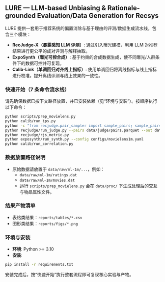 ## LURE — LLM-based Unbiasing & Rationale-grounded Evaluation/Data Generation for Recsys

LURE 提供一套用于推荐系统的偏置消除与基于理由的评测/数据生成流水线，包含三个模块：

- **RecJudge-X（暴露感知 LLM 评测）**: 通过引入曝光建模，利用 LLM 对推荐结果进行更公平的成对评测与解释抽取。
- **ExpoSynth（曝光可控合成）**: 基于约束的合成数据生成，使不同曝光/人群条件下的数据可控并可复现。
- **Calib-Link（单调回归对齐线上指标）**: 使用单调回归将离线指标与线上指标进行校准，提升离线评测与线上效果的一致性。

### 快速开始（7 条命令流水线）

请先确保数据已按下文路径放置，并已安装依赖（见“环境与安装”）。按顺序执行以下命令：

```bash
python scripts/prep_movielens.py
python calib/run_ips.py
python -c "from recjudge.pair_sampler import sample_pairs; sample_pairs('data/proc/ml1m_interactions.parquet','data/proc/ml1m_items.parquet',10,60,['pop_bin','age_bin'],'data/judge/pairs.parquet')"
python recjudge/run_judge.py --pairs data/judge/pairs.parquet --out data/judge/judge_raw.jsonl --limit 200
python recjudge/rjs_metric.py
python exposynth/run_synth.py --config configs/movielens1m.yaml
python calib/run_correlation.py
```

### 数据放置路径说明

- 原始数据请放置于 `data/raw/ml-1m/...`，例如：
  - `data/raw/ml-1m/ratings.dat`
  - `data/raw/ml-1m/movies.dat`
  - 运行 `scripts/prep_movielens.py` 会在 `data/proc/` 下生成处理后的交互与物品属性文件。

### 结果产物清单

- 表格类结果：`reports/tables/*.csv`
- 图形类结果：`reports/figs/*.png`

### 环境与安装

- **环境**: Python >= 3.10
- **安装**:

```bash
pip install -r requirements.txt
```

安装完成后，按“快速开始”执行整套流程即可复现核心实验与产物。

